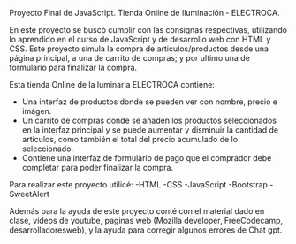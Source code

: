 Proyecto Final de JavaScript. Tienda Online de Iluminación - ELECTROCA.

En este proyecto se buscó cumplir con las consignas respectivas, utilizando lo aprendido en el curso de JavaScript y de desarrollo web con HTML y CSS. Este proyecto simula la compra de articulos/productos desde una página principal, 
a una de carrito de compras; y por ultimo una de formulario para finalizar la compra.

Esta tienda Online de la luminaria ELECTROCA contiene:
- Una interfaz de productos donde se pueden ver con nombre, precio e imágen.
- Un carrito de compras donde se añaden los productos seleccionados en la interfaz principal y se puede aumentar y disminuir la cantidad de articulos, como también el total del precio acumulado de lo seleccionado.
- Contiene una interfaz de formulario de pago que el comprador debe completar para poder finalizar la compra.
  
Para realizar este proyecto utilicé:
-HTML
-CSS
-JavaScript
-Bootstrap
-SweetAlert

Además para la ayuda de este proyecto conté con el material dado en clase, videos de youtube, paginas web (Mozilla developer, FreeCodecamp, desarrolladoresweb), y la ayuda para corregir algunos errores de Chat gpt.
